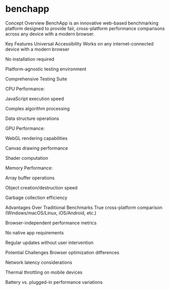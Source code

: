 # benchapp
Concept Overview
BenchApp is an innovative web-based benchmarking platform designed to provide fair, cross-platform performance comparisons across any device with a modern browser.

Key Features
Universal Accessibility
Works on any internet-connected device with a modern browser

No installation required

Platform-agnostic testing environment

Comprehensive Testing Suite

CPU Performance:

JavaScript execution speed

Complex algorithm processing

Data structure operations

GPU Performance:

WebGL rendering capabilities

Canvas drawing performance

Shader computation

Memory Performance:

Array buffer operations

Object creation/destruction speed

Garbage collection efficiency


Advantages Over Traditional Benchmarks
True cross-platform comparison (Windows/macOS/Linux, iOS/Android, etc.)

Browser-independent performance metrics

No native app requirements

Regular updates without user intervention

Potential Challenges
Browser optimization differences

Network latency considerations

Thermal throttling on mobile devices

Battery vs. plugged-in performance variations
